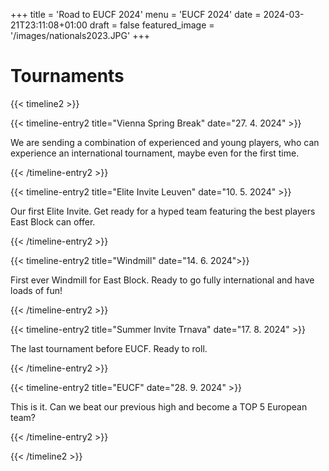+++
title = 'Road to EUCF 2024'
menu = 'EUCF 2024'
date = 2024-03-21T23:11:08+01:00
draft = false
featured_image = '/images/nationals2023.JPG'
+++

# Tournaments

{{< timeline2 >}}

{{< timeline-entry2 title="Vienna Spring Break" date="27. 4. 2024" >}}

We are sending a combination of experienced and young players, who can experience an international tournament, maybe even for the first time.

{{< /timeline-entry2 >}}

{{< timeline-entry2 title="Elite Invite Leuven" date="10. 5. 2024" >}}

Our first Elite Invite. Get ready for a hyped team featuring the best players East Block can offer.

{{< /timeline-entry2 >}}

{{< timeline-entry2 title="Windmill" date="14. 6. 2024">}}

First ever Windmill for East Block. Ready to go fully international and have loads of fun!

{{< /timeline-entry2 >}}

{{< timeline-entry2 title="Summer Invite Trnava" date="17. 8. 2024" >}}

The last tournament before EUCF. Ready to roll.

{{< /timeline-entry2 >}}

{{< timeline-entry2 title="EUCF" date="28. 9. 2024" >}}

This is it. Can we beat our previous high and become a TOP 5 European team?

{{< /timeline-entry2 >}}

{{< /timeline2 >}}

